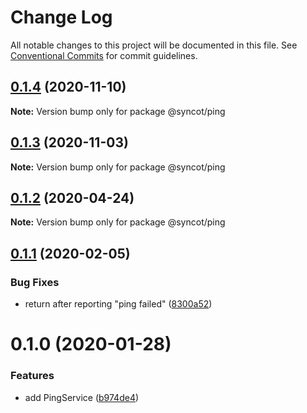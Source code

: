 # Change Log

All notable changes to this project will be documented in this file.
See [Conventional Commits](https://conventionalcommits.org) for commit guidelines.

## [0.1.4](https://github.com/SyncOT/SyncOT/compare/@syncot/ping@0.1.3...@syncot/ping@0.1.4) (2020-11-10)

**Note:** Version bump only for package @syncot/ping





## [0.1.3](https://github.com/SyncOT/SyncOT/compare/@syncot/ping@0.1.2...@syncot/ping@0.1.3) (2020-11-03)

**Note:** Version bump only for package @syncot/ping





## [0.1.2](https://github.com/SyncOT/SyncOT/compare/@syncot/ping@0.1.1...@syncot/ping@0.1.2) (2020-04-24)

**Note:** Version bump only for package @syncot/ping





## [0.1.1](https://github.com/SyncOT/SyncOT/compare/@syncot/ping@0.1.0...@syncot/ping@0.1.1) (2020-02-05)


### Bug Fixes

* return after reporting "ping failed" ([8300a52](https://github.com/SyncOT/SyncOT/commit/8300a52c3b8c65158b0b8b9dab4ac8eef31e9ef7))





# 0.1.0 (2020-01-28)


### Features

* add PingService ([b974de4](https://github.com/SyncOT/SyncOT/commit/b974de4b8c66ed9b97e20ab6c2b641186efb7327))
